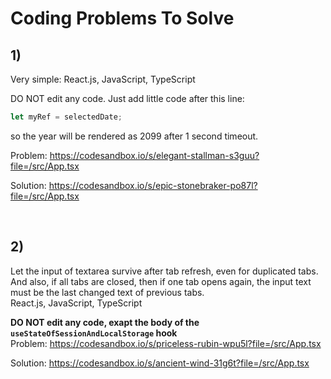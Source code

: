 # Coding Problems To Solve

## 1)<br />
Very simple:
React.js, JavaScript, TypeScript

DO NOT edit any code.
Just add little code after this line:
```typescript
let myRef = selectedDate;
```
so the year will be rendered as 2099
after 1 second timeout.

Problem:
https://codesandbox.io/s/elegant-stallman-s3guu?file=/src/App.tsx

Solution:
https://codesandbox.io/s/epic-stonebraker-po87l?file=/src/App.tsx

<br />

## 2)<br />
Let the input of textarea survive after tab refresh, even for duplicated tabs. And also, if all tabs are closed, then if one tab opens again, the input text must be the last changed text of previous tabs.<br />
React.js, JavaScript, TypeScript

**DO NOT edit any code, exapt the body of the `useStateOfSessionAndLocalStorage` hook**<br />
Problem:
https://codesandbox.io/s/priceless-rubin-wpu5l?file=/src/App.tsx

Solution:
https://codesandbox.io/s/ancient-wind-31g6t?file=/src/App.tsx


<br />
<br />
